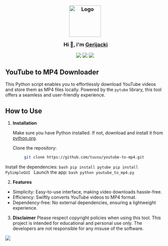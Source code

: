 <h3 align="center">
    <img src="(https://avatars.githubusercontent.com/u/Gerijacki)" width="100" alt="Logo"/><br/>
    <img src="URL_de_la_Imagen_Transparente" height="30" width="0px"/>
    Hi 👋, i'm <a href="https://github.com/Gerijacki">Gerijacki</a>
</h3>

<p align="center">
    <a href="https://github.com/DuckHats/github-readme-stats/stargazers"><img src="https://img.shields.io/github/stars/Gerijacki/github-readme-stats?colorA=363a4f&colorB=b7bdf8&style=for-the-badge"></a>
    <a href="https://github.com/DuckHats/github-readme-stats/issues"><img src="https://img.shields.io/github/issues/Gerijacki/github-readme-stats?colorA=363a4f&colorB=f5a97f&style=for-the-badge"></a>
    <a href="https://github.com/DuckHats/github-readme-stats/contributors"><img src="https://img.shields.io/github/contributors/Gerijacki/github-readme-stats?colorA=363a4f&colorB=a6da95&style=for-the-badge"></a>
</p>

## YouTube to MP4 Downloader

This Python script enables you to effortlessly download YouTube videos and store them as MP4 files locally. Powered by the `pytube` library, this tool offers a seamless and user-friendly experience.

## How to Use

1. **Installation**

   Make sure you have Python installed. If not, download and install it from [python.org](https://www.python.org/).

   Clone the repository:

   ```bash
        git clone https://github.com/tuusu/youtube-to-mp4.git
    ```
Install the dependencies:
    ```bash
        pip install pytube
        pip install PySimpleGUI
    ```
Launch the app:
    ```bash
        python youtube_to_mp4.py
    ```

2. **Features**
- Simplicity: Easy-to-use interface, making video downloads hassle-free.
- Efficiency: Swiftly converts YouTube videos to MP4 format.
- Dependency-free: No external dependencies, ensuring a lightweight experience.

3. **Disclaimer**
Please respect copyright policies when using this tool. This project is intended for educational and personal use only. The developers are not responsible for any misuse of the software.
<img src="https://raw.githubusercontent.com/Trilokia/Trilokia/379277808c61ef204768a61bbc5d25bc7798ccf1/bottom_header.svg" />
